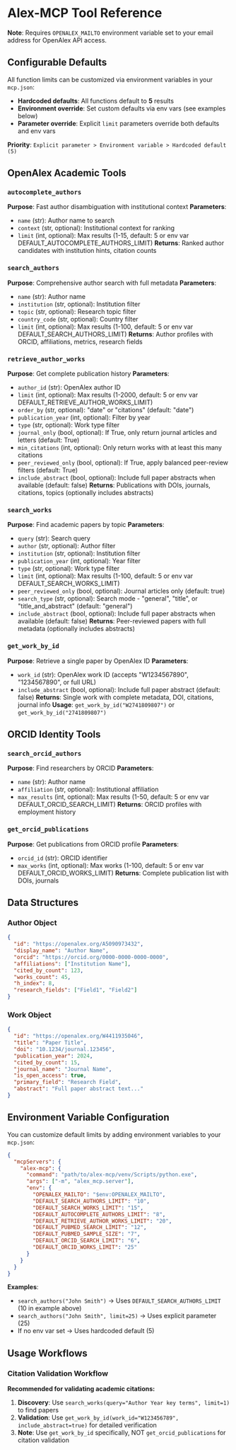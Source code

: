 # Alex-MCP Tool Reference

**Note**: Requires `OPENALEX_MAILTO` environment variable set to your email address for OpenAlex API access.

## Configurable Defaults
All function limits can be customized via environment variables in your `mcp.json`:
- **Hardcoded defaults**: All functions default to **5** results
- **Environment override**: Set custom defaults via env vars (see examples below)
- **Parameter override**: Explicit `limit` parameters override both defaults and env vars

**Priority**: `Explicit parameter > Environment variable > Hardcoded default (5)`

## OpenAlex Academic Tools

### `autocomplete_authors`
**Purpose**: Fast author disambiguation with institutional context
**Parameters**:
- `name` (str): Author name to search
- `context` (str, optional): Institutional context for ranking
- `limit` (int, optional): Max results (1-15, default: 5 or env var DEFAULT_AUTOCOMPLETE_AUTHORS_LIMIT)
**Returns**: Ranked author candidates with institution hints, citation counts

### `search_authors`
**Purpose**: Comprehensive author search with full metadata
**Parameters**:
- `name` (str): Author name
- `institution` (str, optional): Institution filter
- `topic` (str, optional): Research topic filter
- `country_code` (str, optional): Country filter
- `limit` (int, optional): Max results (1-100, default: 5 or env var DEFAULT_SEARCH_AUTHORS_LIMIT)
**Returns**: Author profiles with ORCID, affiliations, metrics, research fields

### `retrieve_author_works`
**Purpose**: Get complete publication history
**Parameters**:
- `author_id` (str): OpenAlex author ID
- `limit` (int, optional): Max results (1-2000, default: 5 or env var DEFAULT_RETRIEVE_AUTHOR_WORKS_LIMIT)
- `order_by` (str, optional): "date" or "citations" (default: "date")
- `publication_year` (int, optional): Filter by year
- `type` (str, optional): Work type filter
- `journal_only` (bool, optional): If True, only return journal articles and letters (default: True)
- `min_citations` (int, optional): Only return works with at least this many citations
- `peer_reviewed_only` (bool, optional): If True, apply balanced peer-review filters (default: True)
- `include_abstract` (bool, optional): Include full paper abstracts when available (default: false)
**Returns**: Publications with DOIs, journals, citations, topics (optionally includes abstracts)

### `search_works`
**Purpose**: Find academic papers by topic
**Parameters**:
- `query` (str): Search query
- `author` (str, optional): Author filter
- `institution` (str, optional): Institution filter
- `publication_year` (int, optional): Year filter
- `type` (str, optional): Work type filter
- `limit` (int, optional): Max results (1-100, default: 5 or env var DEFAULT_SEARCH_WORKS_LIMIT)
- `peer_reviewed_only` (bool, optional): Journal articles only (default: true)
- `search_type` (str, optional): Search mode - "general", "title", or "title_and_abstract" (default: "general")
- `include_abstract` (bool, optional): Include full paper abstracts when available (default: false)
**Returns**: Peer-reviewed papers with full metadata (optionally includes abstracts)

### `get_work_by_id`
**Purpose**: Retrieve a single paper by OpenAlex ID
**Parameters**:
- `work_id` (str): OpenAlex work ID (accepts "W1234567890", "1234567890", or full URL)
- `include_abstract` (bool, optional): Include full paper abstract (default: false)
**Returns**: Single work with complete metadata, DOI, citations, journal info
**Usage**: `get_work_by_id("W2741809807")` or `get_work_by_id("2741809807")`

## ORCID Identity Tools

### `search_orcid_authors`
**Purpose**: Find researchers by ORCID
**Parameters**:
- `name` (str): Author name
- `affiliation` (str, optional): Institutional affiliation
- `max_results` (int, optional): Max results (1-50, default: 5 or env var DEFAULT_ORCID_SEARCH_LIMIT)
**Returns**: ORCID profiles with employment history

### `get_orcid_publications`
**Purpose**: Get publications from ORCID profile
**Parameters**:
- `orcid_id` (str): ORCID identifier
- `max_works` (int, optional): Max works (1-100, default: 5 or env var DEFAULT_ORCID_WORKS_LIMIT)
**Returns**: Complete publication list with DOIs, journals

## Data Structures

### Author Object
```json
{
  "id": "https://openalex.org/A5090973432",
  "display_name": "Author Name",
  "orcid": "https://orcid.org/0000-0000-0000-0000",
  "affiliations": ["Institution Name"],
  "cited_by_count": 123,
  "works_count": 45,
  "h_index": 8,
  "research_fields": ["Field1", "Field2"]
}
```

### Work Object
```json
{
  "id": "https://openalex.org/W4411935046",
  "title": "Paper Title",
  "doi": "10.1234/journal.123456",
  "publication_year": 2024,
  "cited_by_count": 15,
  "journal_name": "Journal Name",
  "is_open_access": true,
  "primary_field": "Research Field",
  "abstract": "Full paper abstract text..."
}
```

## Environment Variable Configuration

You can customize default limits by adding environment variables to your `mcp.json`:

```json
{
  "mcpServers": {
    "alex-mcp": {
      "command": "path/to/alex-mcp/venv/Scripts/python.exe",
      "args": ["-m", "alex_mcp.server"],
      "env": {
        "OPENALEX_MAILTO": "$env:OPENALEX_MAILTO",
        "DEFAULT_SEARCH_AUTHORS_LIMIT": "10",
        "DEFAULT_SEARCH_WORKS_LIMIT": "15",
        "DEFAULT_AUTOCOMPLETE_AUTHORS_LIMIT": "8",
        "DEFAULT_RETRIEVE_AUTHOR_WORKS_LIMIT": "20",
        "DEFAULT_PUBMED_SEARCH_LIMIT": "12",
        "DEFAULT_PUBMED_SAMPLE_SIZE": "7",
        "DEFAULT_ORCID_SEARCH_LIMIT": "6",
        "DEFAULT_ORCID_WORKS_LIMIT": "25"
      }
    }
  }
}
```

**Examples**:
- `search_authors("John Smith")` → Uses `DEFAULT_SEARCH_AUTHORS_LIMIT` (10 in example above)
- `search_authors("John Smith", limit=25)` → Uses explicit parameter (25)
- If no env var set → Uses hardcoded default (5)

## Usage Workflows

### Citation Validation Workflow
**Recommended for validating academic citations:**
1. **Discovery**: Use `search_works(query="Author Year key terms", limit=1)` to find papers
2. **Validation**: Use `get_work_by_id(work_id="W123456789", include_abstract=true)` for detailed verification
3. **Note**: Use `get_work_by_id` specifically, NOT `get_orcid_publications` for citation validation


